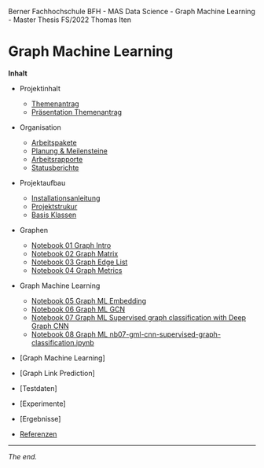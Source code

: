 Berner Fachhochschule BFH - MAS Data Science - Graph Machine Learning - Master Thesis FS/2022 Thomas Iten

# Graph Machine Learning

**Inhalt**

- Projektinhalt
  - [Themenantrag](doc/Themenantrag-MT-FS22-ThomasIten-V10-Public.pdf)
  - [Präsentation Themenantrag](doc/Themenantrag-Pr%C3%A4sentation-V10.pdf)

- Organisation
  - [Arbeitspakete](doc/workpackages.md)
  - [Planung & Meilensteine](doc/planning.md)
  - [Arbeitsrapporte](doc/workreports.md)
  - [Statusberichte](doc/statusreports.md)

- Projektaufbau
  - [Installationsanleitung](doc/installation.md)
  - [Projektstrukur](doc/structure.md)
  - [Basis Klassen](graph/)

- Graphen
  - [Notebook 01 Graph Intro](notebooks/nb01-graph-intro.ipynb)
  - [Notebook 02 Graph Matrix](notebooks/nb02-graph-matrix.ipynb)
  - [Notebook 03 Graph Edge List](notebooks/nb03-graph-edge-list.ipynb)
  - [Notebook 04 Graph Metrics](notebooks/nb04-graph-metrics.ipynb)

- Graph Machine Learning
  - [Notebook 05 Graph ML Embedding](notebooks/nb05-gml-embedding.ipynb)
  - [Notebook 06 Graph ML GCN](notebooks/nb06-gml-gcn-unsupervised-embedding.ipynb)
  - [Notebook 07 Graph ML Supervised graph classification with Deep Graph CNN](notebooks/nb07-gml-cnn-supervised-graph-classification.ipynb)
  - [Notebook 08 Graph ML nb07-gml-cnn-supervised-graph-classification.ipynb](notebooks/)



- [Graph Machine Learning]
  
- [Graph Link Prediction]
- [Testdaten]
- [Experimente]
- [Ergebnisse]

- [Referenzen](doc/references.md)

---
_The end._
